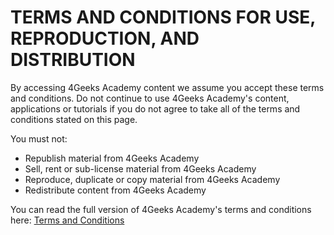 # TERMS AND CONDITIONS FOR USE, REPRODUCTION, AND DISTRIBUTION

By accessing 4Geeks Academy content we assume you accept these terms and conditions. Do not continue to use 4Geeks Academy's content, applications or tutorials if you do not agree to take all of the terms and conditions stated on this page.


You must not:

*   Republish material from 4Geeks Academy
*   Sell, rent or sub-license material from 4Geeks Academy
*   Reproduce, duplicate or copy material from 4Geeks Academy
*   Redistribute content from 4Geeks Academy

You can read the full version of 4Geeks Academy's terms and conditions here: [Terms and Conditions](https://www.4geeksacademy.co/terms)
